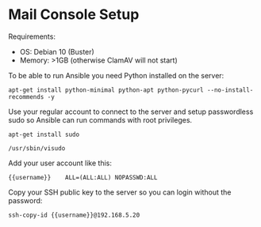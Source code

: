 # Mail Console Setup

Requirements:
 - OS: Debian 10 (Buster)
 - Memory: >1GB (otherwise ClamAV will not start)


To be able to run Ansible you need Python installed on the server:

    apt-get install python-minimal python-apt python-pycurl --no-install-recommends -y


Use your regular account to connect to the server and setup passwordless sudo
so Ansible can run commands with root privileges.

    apt-get install sudo

    /usr/sbin/visudo

Add your user account like this:

    {{username}}    ALL=(ALL:ALL) NOPASSWD:ALL

Copy your SSH public key to the server so you can login without the password:

    ssh-copy-id {{username}}@192.168.5.20
